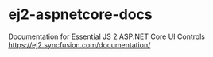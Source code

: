 # ej2-aspnetcore-docs
Documentation for Essential JS 2 ASP.NET Core UI Controls  https://ej2.syncfusion.com/documentation/

